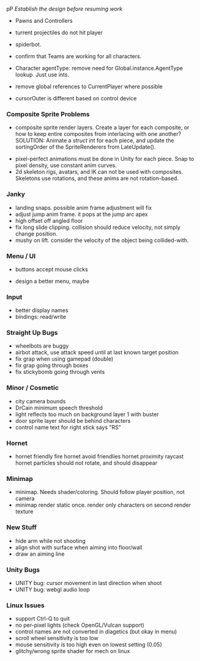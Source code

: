 pP
*Establish the design before resuming work*

- Pawns and Controllers
- turrent projectiles do not hit player

- spiderbot.


- confirm that Teams are working for all characters.
- Character agentType: remove need for Global.instance.AgentType lookup. Just use ints.
- remove global references to CurrentPlayer where possible

- cursorOuter is different based on control device

### Composite Sprite Problems
+ composite sprite render layers. Create a layer for each composite, or how to keep entire composites from interlacing with one another? SOLUTION: Animate a *struct* int for each piece, and update the sortingOrder of the SpriteRenderers from LateUpdate().

- pixel-perfect animations must be done in Unity for each piece. Snap to pixel density, use constant anim curves.
- 2d skeleton rigs, avatars, and IK can not be used with composites. Skeletons use rotations, and these anims are not rotation-based.


### Janky
- landing snaps. possible anim frame adjustment will fix
- adjust jump anim frame. it pops at the jump arc apex
- high offset off angled floor
- fix long slide clipping. collision should reduce velocity, not simply change position.
- mushy on lift. consider the velocity of the object being collided-with.

### Menu / UI
+ buttons accept mouse clicks
- design a better menu, maybe

### Input
- better display names
- bindings: read/write

### Straight Up Bugs
- wheelbots are buggy
- airbot attack, use attack speed until at last known target position
- fix grap when using gamepad (double)
- fix grap going through boxes
- fix stickybomb going through vents

### Minor / Cosmetic
- city camera bounds
- DrCain minimum speech threshold
- light reflects too much on background layer 1 with buster
- door sprite layer should be behind characters
- control name text for right stick says "RS"

### Hornet
- hornet friendly fire
hornet avoid friendlies
hornet proximity raycast
hornet particles should not rotate, and should disappear

### Minimap
- minimap. Needs shader/coloring. Should follow player position, not camera
- minimap render static once. render only characters on second render texture

### New Stuff
- hide arm while not shooting
- align shot with surface when aiming into floor/wall
- draw an aiming line

### Unity Bugs
- UNITY bug: cursor movement in last direction when shoot
- UNITY bug: webgl audio loop

### Linux Issues
- support Ctrl-Q to quit
- no per-pixel lights (check OpenGL/Vulcan support)
- control names are not converted in diagetics (but okay in menu)
- scroll wheel sensitivity is too low
- mouse sensitivity is too high even on lowest setting (0.05)
- glitchy/wrong sprite shader for mech on linux
